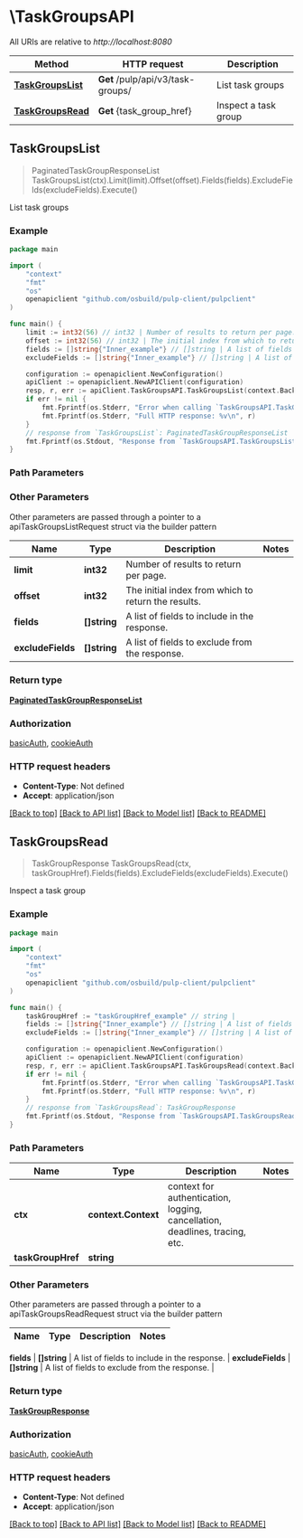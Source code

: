 # \TaskGroupsAPI

All URIs are relative to *http://localhost:8080*

Method | HTTP request | Description
------------- | ------------- | -------------
[**TaskGroupsList**](TaskGroupsAPI.md#TaskGroupsList) | **Get** /pulp/api/v3/task-groups/ | List task groups
[**TaskGroupsRead**](TaskGroupsAPI.md#TaskGroupsRead) | **Get** {task_group_href} | Inspect a task group



## TaskGroupsList

> PaginatedTaskGroupResponseList TaskGroupsList(ctx).Limit(limit).Offset(offset).Fields(fields).ExcludeFields(excludeFields).Execute()

List task groups



### Example

```go
package main

import (
    "context"
    "fmt"
    "os"
    openapiclient "github.com/osbuild/pulp-client/pulpclient"
)

func main() {
    limit := int32(56) // int32 | Number of results to return per page. (optional)
    offset := int32(56) // int32 | The initial index from which to return the results. (optional)
    fields := []string{"Inner_example"} // []string | A list of fields to include in the response. (optional)
    excludeFields := []string{"Inner_example"} // []string | A list of fields to exclude from the response. (optional)

    configuration := openapiclient.NewConfiguration()
    apiClient := openapiclient.NewAPIClient(configuration)
    resp, r, err := apiClient.TaskGroupsAPI.TaskGroupsList(context.Background()).Limit(limit).Offset(offset).Fields(fields).ExcludeFields(excludeFields).Execute()
    if err != nil {
        fmt.Fprintf(os.Stderr, "Error when calling `TaskGroupsAPI.TaskGroupsList``: %v\n", err)
        fmt.Fprintf(os.Stderr, "Full HTTP response: %v\n", r)
    }
    // response from `TaskGroupsList`: PaginatedTaskGroupResponseList
    fmt.Fprintf(os.Stdout, "Response from `TaskGroupsAPI.TaskGroupsList`: %v\n", resp)
}
```

### Path Parameters



### Other Parameters

Other parameters are passed through a pointer to a apiTaskGroupsListRequest struct via the builder pattern


Name | Type | Description  | Notes
------------- | ------------- | ------------- | -------------
 **limit** | **int32** | Number of results to return per page. | 
 **offset** | **int32** | The initial index from which to return the results. | 
 **fields** | **[]string** | A list of fields to include in the response. | 
 **excludeFields** | **[]string** | A list of fields to exclude from the response. | 

### Return type

[**PaginatedTaskGroupResponseList**](PaginatedTaskGroupResponseList.md)

### Authorization

[basicAuth](../README.md#basicAuth), [cookieAuth](../README.md#cookieAuth)

### HTTP request headers

- **Content-Type**: Not defined
- **Accept**: application/json

[[Back to top]](#) [[Back to API list]](../README.md#documentation-for-api-endpoints)
[[Back to Model list]](../README.md#documentation-for-models)
[[Back to README]](../README.md)


## TaskGroupsRead

> TaskGroupResponse TaskGroupsRead(ctx, taskGroupHref).Fields(fields).ExcludeFields(excludeFields).Execute()

Inspect a task group



### Example

```go
package main

import (
    "context"
    "fmt"
    "os"
    openapiclient "github.com/osbuild/pulp-client/pulpclient"
)

func main() {
    taskGroupHref := "taskGroupHref_example" // string | 
    fields := []string{"Inner_example"} // []string | A list of fields to include in the response. (optional)
    excludeFields := []string{"Inner_example"} // []string | A list of fields to exclude from the response. (optional)

    configuration := openapiclient.NewConfiguration()
    apiClient := openapiclient.NewAPIClient(configuration)
    resp, r, err := apiClient.TaskGroupsAPI.TaskGroupsRead(context.Background(), taskGroupHref).Fields(fields).ExcludeFields(excludeFields).Execute()
    if err != nil {
        fmt.Fprintf(os.Stderr, "Error when calling `TaskGroupsAPI.TaskGroupsRead``: %v\n", err)
        fmt.Fprintf(os.Stderr, "Full HTTP response: %v\n", r)
    }
    // response from `TaskGroupsRead`: TaskGroupResponse
    fmt.Fprintf(os.Stdout, "Response from `TaskGroupsAPI.TaskGroupsRead`: %v\n", resp)
}
```

### Path Parameters


Name | Type | Description  | Notes
------------- | ------------- | ------------- | -------------
**ctx** | **context.Context** | context for authentication, logging, cancellation, deadlines, tracing, etc.
**taskGroupHref** | **string** |  | 

### Other Parameters

Other parameters are passed through a pointer to a apiTaskGroupsReadRequest struct via the builder pattern


Name | Type | Description  | Notes
------------- | ------------- | ------------- | -------------

 **fields** | **[]string** | A list of fields to include in the response. | 
 **excludeFields** | **[]string** | A list of fields to exclude from the response. | 

### Return type

[**TaskGroupResponse**](TaskGroupResponse.md)

### Authorization

[basicAuth](../README.md#basicAuth), [cookieAuth](../README.md#cookieAuth)

### HTTP request headers

- **Content-Type**: Not defined
- **Accept**: application/json

[[Back to top]](#) [[Back to API list]](../README.md#documentation-for-api-endpoints)
[[Back to Model list]](../README.md#documentation-for-models)
[[Back to README]](../README.md)


